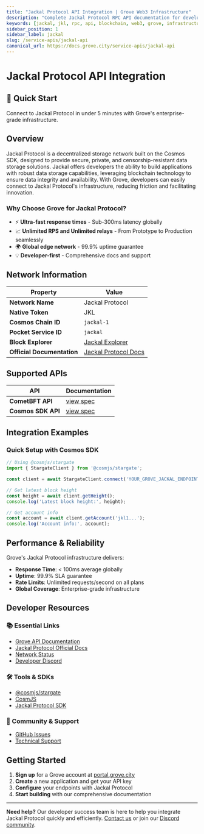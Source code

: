 ```yaml
---
title: "Jackal Protocol API Integration | Grove Web3 Infrastructure"
description: "Complete Jackal Protocol RPC API documentation for developers. Fast, reliable Jackal Protocol blockchain access with Grove's enterprise infrastructure. Get started in minutes."
keywords: [jackal, jkl, rpc, api, blockchain, web3, grove, infrastructure, developers, integration, cosmos, storage]
sidebar_position: 1
sidebar_label: jackal
slug: /service-apis/jackal-api
canonical_url: https://docs.grove.city/service-apis/jackal-api
---
```


# Jackal Protocol API Integration

<div style={{background: "linear-gradient(135deg, #4c51bf 0%, #805ad5 100%)", color: "white", padding: "1.5rem", borderRadius: "8px", margin: "1rem 0"}}>
  <h2 style={{color: "white", marginTop: 0}}>🚀 Quick Start</h2>
  <p style={{marginBottom: 0, fontSize: "1.1rem"}}>Connect to Jackal Protocol in under 5 minutes with Grove's enterprise-grade infrastructure.</p>
</div>

## Overview

Jackal Protocol is a decentralized storage network built on the Cosmos SDK, designed to provide secure, private, and censorship-resistant data storage solutions. Jackal offers developers the ability to build applications with robust data storage capabilities, leveraging blockchain technology to ensure data integrity and availability. With Grove, developers can easily connect to Jackal Protocol's infrastructure, reducing friction and facilitating innovation.

### Why Choose Grove for Jackal Protocol?

- ⚡ **Ultra-fast response times** - Sub-300ms latency globally
- 📈 **Unlimited RPS and Unlimited relays** - From Prototype to Production seamlessly
- 🌍 **Global edge network** - 99.9% uptime guarantee
- 💡 **Developer-first** - Comprehensive docs and support

## Network Information

| Property | Value |
|----------|-------|
| **Network Name** | Jackal Protocol |
| **Native Token** | JKL |
| **Cosmos Chain ID** | `jackal-1` |
| **Pocket Service ID** | `jackal` |
| **Block Explorer** | [Jackal Explorer](https://www.mintscan.io/jackal) |
| **Official Documentation** | [Jackal Protocol Docs](https://docs.jackalprotocol.com/) |

## Supported APIs

| API | Documentation |
| --- | ------------- |
| **CometBFT API** | [view spec](../grove-api/api-definition/definition#cosmos--cometbft) |
| **Cosmos SDK API** | [view spec](../grove-api/api-definition/definition#cosmos--cometbft) |

## Integration Examples

### Quick Setup with Cosmos SDK

```javascript
// Using @cosmjs/stargate
import { StargateClient } from '@cosmjs/stargate';

const client = await StargateClient.connect('YOUR_GROVE_JACKAL_ENDPOINT');

// Get latest block height
const height = await client.getHeight();
console.log('Latest block height:', height);

// Get account info
const account = await client.getAccount('jkl1...');
console.log('Account info:', account);
```

## Performance & Reliability

Grove's Jackal Protocol infrastructure delivers:

- **Response Time**: < 100ms average globally
- **Uptime**: 99.9% SLA guarantee  
- **Rate Limits**: Unlimited requests/second on all plans
- **Global Coverage**: Enterprise-grade infrastructure

## Developer Resources

### 📚 Essential Links
- [Grove API Documentation](../grove-api/overview/grove-api)
- [Jackal Protocol Official Docs](https://docs.jackaldao.com/)
- [Network Status](https://status.grove.city)
- [Developer Discord](https://discord.gg/build-with-grove)

### 🛠️ Tools & SDKs
- [@cosmjs/stargate](https://www.npmjs.com/package/@cosmjs/stargate)
- [CosmJS](https://github.com/cosmos/cosmjs)
- [Jackal Protocol SDK](https://docs.jackaldao.com/)

### 💬 Community & Support
- [GitHub Issues](https://github.com/buildwithgrove/path)  
- [Technical Support](https://discord.com/channels/824324475256438814/1150805396085293106)

## Getting Started

1. **Sign up** for a Grove account at [portal.grove.city](https://portal.grove.city)
2. **Create** a new application and get your API key
3. **Configure** your endpoints with Jackal Protocol
4. **Start building** with our comprehensive documentation

---

<div style={{background: "#f8f9fa", padding: "1rem", borderLeft: "4px solid #007bff", margin: "1rem 0"}}>
  <strong>Need help?</strong> Our developer success team is here to help you integrate Jackal Protocol quickly and efficiently. <a href="mailto:portal@grove.city">Contact us</a> or join our <a href="https://discord.gg/build-with-grove">Discord community</a>.
</div>
